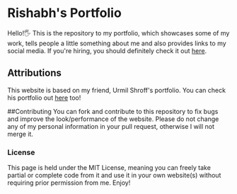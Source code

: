 # Rishabh's Portfolio

Hello!🖐
This is the repository to my portfolio, which showcases some of my work, tells people a little something about me and also provides links to my social media. If you're hiring, you should definitely check it out [here](http://nrishabh.github.io).

## Attributions
This website is based on my friend, Urmil Shroff's portfolio. You can check his portfolio out [here](http://www.urmilshroff.tech) too!

##Contributing
You can fork and contribute to this repository to fix bugs and improve the look/performance of the website. Please do not change any of my personal information in your pull request, otherwise I will not merge it.


### License
This page is held under the MIT License, meaning you can freely take partial or complete code from it and use it in your own website(s) without requiring prior permission from me. Enjoy!